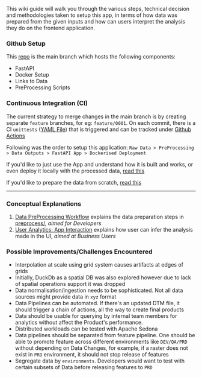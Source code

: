 This wiki guide will walk you through the various steps, technical decision and methodologies taken to setup this app, in terms of how data was prepared from the given inputs and how can users interpret the analysis they do on the frontend application.

### Github Setup
This [repo](https://github.com/purijs/terrain-mapper) is the main branch which hosts the following components:
* FastAPI
* Docker Setup
* Links to Data
* PreProcessing Scripts

### Continuous Integration (CI)

The current strategy to merge changes in the main branch is by creating separate `feature` branches, for eg: `feature/0001`. On each commit, there is a CI `unittests` ([YAML File](https://github.com/purijs/terrain-mapper/blob/main/.github/workflows/run-unit-tests.yml)) that is triggered and can be tracked under [Github Actions](https://github.com/purijs/terrain-mapper/actions)

Following was the order to setup this application: 
`Raw Data > PreProcessing > Data Outputs > FastAPI App > Dockerised Deployment`

If you'd like to just use the App and understand how it is built and works, or even deploy it locally with the processed data, [read this](https://github.com/purijs/terrain-mapper/blob/main/README.md)

If you'd like to prepare the data from scratch, [read this](https://github.com/purijs/terrain-mapper/blob/main/preprocess/README.md)

***

### Conceptual Explanations

1. [Data PreProcessing Workflow](https://github.com/purijs/terrain-mapper/blob/main/docs/preprocessing.md) explains the data preparation steps in [preprocess/](https://github.com/purijs/terrain-mapper/blob/main/preprocess/), _aimed for Developers_
2. [User Analytics: App Interaction](https://github.com/purijs/terrain-mapper/blob/main/docs/analytics.md) explains how user can infer the analysis made in the UI, _aimed at Business Users_

### Possible Improvements/Challenges Encountered

* Interpolation at scale using grid system causes artifacts at edges of grids
* Initially, DuckDb as a spatial DB was also explored however due to lack of spatial operations support it was dropped
* Data normalisation/ingestion needs to be sophisticated. Not all data sources might provide data in `xyz` format
* Data Pipelines can be automated. If there's an updated DTM file, it should trigger a chain of actions, all the way to create final products
* Data should be usable for querying by internal team members for analytics without affect the Product's performance. 
* Distributed workloads can be tested with Apache Sedona
* Data pipelines should be separated from feature pipeline. One should be able to promote feature across different environments like `DEV/QA/PRD` without depending on Data Changes, for example, if a raster does not exist in `PRD` environment, it should not stop release of features
* Segregate data by `environments`. Developers would want to test with certain subsets of Data before releasing features to `PRD`
